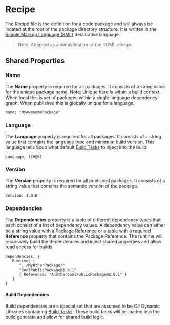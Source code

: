 # Recipe

The Recipe file is the definition for a code package and will always be located at the root of the package directory structure. It is written in the [Simple Markup Language (SML)](../sml.md) declarative language.

> Note: Adopted as a simplification of the TOML design.

## Shared Properties

### Name
The **Name** property is required for all packages. It consists of a string value for the unique package name. Note: Unique here is within a build context. When local this is set of packages within a single language dependency graph. When published this is globally unique for a language.
```
Name: "MyAwesomePackage"
```

### Language
The **Language** property is required for all packages. It consists of a string value that contains the language type and minimum build version. This language tells Soup what default [Build Tasks](build-task.md) to inject into the build.
```
Language: (C#@0)
```

### Version
The **Version** property is required for all published packages. It consists of a string value that contains the semantic version of the package.
```
Version: 1.0.0
```

### Dependencies
The **Dependencies** property is a table of different dependency types that each consist of a list of dependency values. A dependency value can either be a string value with a [Package Reference](package-reference.md) or a table with a required **Reference** property that contains the Package Reference. The runtime will recursively build the dependencies and inject shared properties and allow read access for builds.
```
Dependencies: {
   Runtime: [
      "../MyOtherPackage/"
      "CoolPublicPackage@1.0.1"
      { Reference: "AnotherCoolPublicPackage@2.0.1" }
   ]
}
```

#### Build Dependencies
Build dependencies are a special set that are assumed to be C# Dynamic Libraries containing [Build Tasks](build-task.md). These build tasks will be loaded into the build generate and allow for shared build logic.